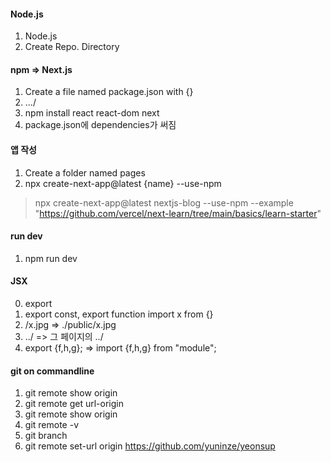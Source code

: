 #### Node.js
1. Node.js
2. Create Repo. Directory

#### npm => Next.js
1. Create a file named package.json with {}
2. .../ 
3. npm install react react-dom next
4. package.json에 dependencies가 써짐

#### 앱 작성
1. Create a folder named pages
2. npx create-next-app@latest {name} --use-npm
> npx create-next-app@latest nextjs-blog --use-npm --example "https://github.com/vercel/next-learn/tree/main/basics/learn-starter"

#### run dev
1. npm run dev

#### JSX
0. export 
1. export const, export function import x from {}
2. /x.jpg => ./public/x.jpg
3. ../ => 그 페이지의 ../
4. export {f,h,g}; => import {f,h,g} from "module";

#### git on commandline
1. git remote show origin
2. git remote get url-origin
3. git remote show origin
4. git remote -v
5. git branch
6. git remote set-url origin https://github.com/yuninze/yeonsup